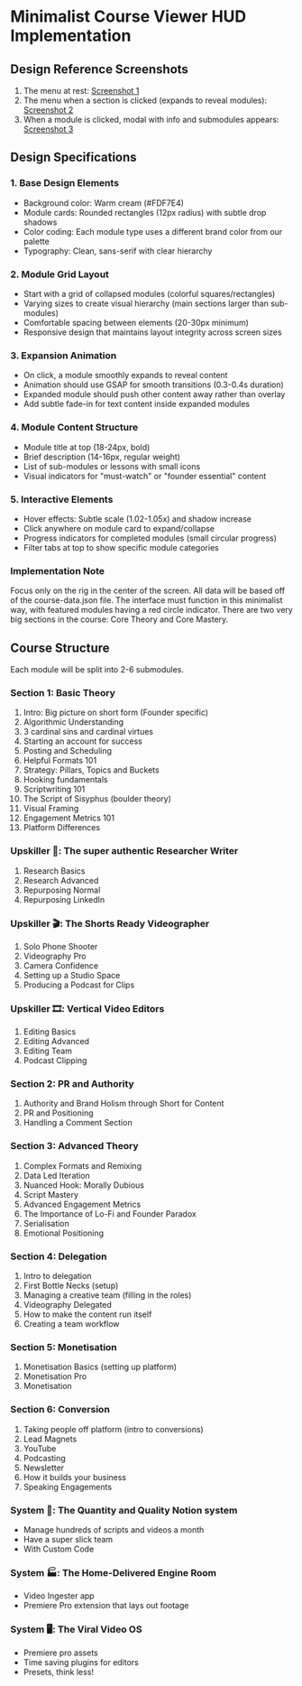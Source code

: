 # Minimalist Course Viewer HUD Implementation

## Design Reference Screenshots
1. The menu at rest: [Screenshot 1](https://github.com/Jodennewman/nnbcghcu/blob/46f80891d38e242b8bd1a110b9129969a3cd8b38/Screenshot%202025-04-03%20at%2008.02.16.png)
2. The menu when a section is clicked (expands to reveal modules): [Screenshot 2](https://github.com/Jodennewman/nnbcghcu/blob/main/Screenshot%202025-04-03%20at%2008.02.23.png)
3. When a module is clicked, modal with info and submodules appears: [Screenshot 3](https://github.com/Jodennewman/nnbcghcu/blob/main/Screenshot%202025-04-03%20at%2008.02.29.png)

## Design Specifications

### 1. Base Design Elements
- Background color: Warm cream (#FDF7E4)
- Module cards: Rounded rectangles (12px radius) with subtle drop shadows
- Color coding: Each module type uses a different brand color from our palette
- Typography: Clean, sans-serif with clear hierarchy

### 2. Module Grid Layout
- Start with a grid of collapsed modules (colorful squares/rectangles)
- Varying sizes to create visual hierarchy (main sections larger than sub-modules)
- Comfortable spacing between elements (20-30px minimum)
- Responsive design that maintains layout integrity across screen sizes

### 3. Expansion Animation
- On click, a module smoothly expands to reveal content
- Animation should use GSAP for smooth transitions (0.3-0.4s duration)
- Expanded module should push other content away rather than overlay
- Add subtle fade-in for text content inside expanded modules

### 4. Module Content Structure
- Module title at top (18-24px, bold)
- Brief description (14-16px, regular weight)
- List of sub-modules or lessons with small icons
- Visual indicators for "must-watch" or "founder essential" content

### 5. Interactive Elements
- Hover effects: Subtle scale (1.02-1.05x) and shadow increase
- Click anywhere on module card to expand/collapse
- Progress indicators for completed modules (small circular progress)
- Filter tabs at top to show specific module categories

### Implementation Note
Focus only on the rig in the center of the screen. All data will be based off of the course-data.json file. The interface must function in this minimalist way, with featured modules having a red circle indicator. There are two very big sections in the course: Core Theory and Core Mastery.

## Course Structure
Each module will be split into 2-6 submodules.

### Section 1: Basic Theory
1. Intro: Big picture on short form (Founder specific)
2. Algorithmic Understanding
3. 3 cardinal sins and cardinal virtues
4. Starting an account for success
5. Posting and Scheduling
6. Helpful Formats 101
7. Strategy: Pillars, Topics and Buckets
8. Hooking fundamentals
9. Scriptwriting 101
10. The Script of Sisyphus (boulder theory)
11. Visual Framing
12. Engagement Metrics 101
13. Platform Differences

### Upskiller 📝: The super authentic Researcher Writer
1. Research Basics
2. Research Advanced
3. Repurposing Normal
4. Repurposing LinkedIn

### Upskiller 🎬: The Shorts Ready Videographer
1. Solo Phone Shooter
2. Videography Pro
3. Camera Confidence
4. Setting up a Studio Space
5. Producing a Podcast for Clips

### Upskiller 🎞️: Vertical Video Editors
1. Editing Basics
2. Editing Advanced
3. Editing Team
4. Podcast Clipping

### Section 2: PR and Authority
1. Authority and Brand Holism through Short for Content
2. PR and Positioning
3. Handling a Comment Section

### Section 3: Advanced Theory
1. Complex Formats and Remixing
2. Data Led Iteration
3. Nuanced Hook: Morally Dubious
4. Script Mastery
5. Advanced Engagement Metrics
6. The Importance of Lo-Fi and Founder Paradox
7. Serialisation
8. Emotional Positioning

### Section 4: Delegation
1. Intro to delegation
2. First Bottle Necks (setup)
3. Managing a creative team (filling in the roles)
4. Videography Delegated
5. How to make the content run itself
6. Creating a team workflow

### Section 5: Monetisation
1. Monetisation Basics (setting up platform)
2. Monetisation Pro
3. Monetisation

### Section 6: Conversion
1. Taking people off platform (intro to conversions)
2. Lead Magnets
3. YouTube
4. Podcasting
5. Newsletter
6. How it builds your business
7. Speaking Engagements

### System 💾: The Quantity and Quality Notion system
* Manage hundreds of scripts and videos a month
* Have a super slick team
* With Custom Code

### System 🏭: The Home-Delivered Engine Room
* Video Ingester app
* Premiere Pro extension that lays out footage

### System 🖥️: The Viral Video OS
* Premiere pro assets
* Time saving plugins for editors
* Presets, think less!